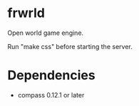 frwrld
======

Open world game engine.

Run "make css" before starting the server.

Dependencies
============
* compass 0.12.1 or later

